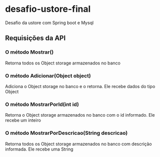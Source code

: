 # desafio-ustore-final
Desafio da ustore com Spring boot e Mysql

## Requisições da API

### O método Mostrar()

Retorna todos os Object storage armazenados no banco

### O método Adicionar(Object object)

Adiciona o Object storage no banco e o retorna. Ele recebe dados do tipo Object

### O método MostrarPorId(int id)

Retorna o Object storage armazenados no banco com o id informado. Ele recebe um inteiro

### O método MostrarPorDescricao(String descricao)

Retorna todos os Object storage armazenados no banco com descrição informada. Ele recebe uma String
